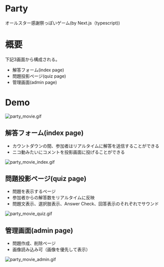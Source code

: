 # Party
オールスター感謝祭っぽいゲーム(by Next.js（typescript))

# 概要
下記3画面から構成される。

- 解答フォーム(index page)
- 問題投影ページ(quiz page)
- 管理画面(admin page)

# Demo
![party_movie.gif](https://qiita-image-store.s3.ap-northeast-1.amazonaws.com/0/187747/a9d256bf-5a65-336c-be59-cf13336e53ec.gif)

## 解答フォーム(index page)
- カウントダウンの間、参加者はリアルタイムに解答を送信することができる
- ニコ動みたいにコメントを投影画面に投げることができる

![party_movie_index.gif](https://qiita-image-store.s3.ap-northeast-1.amazonaws.com/0/187747/62a7225a-3c51-36d8-e116-7ff96e643d9b.gif)


## 問題投影ページ(quiz page)
- 問題を表示するページ
- 参加者からの解答数をリアルタイムに反映
- 問題文表示、選択肢表示、Answer Check、回答表示のそれぞれでサウンド

![party_movie_quiz.gif](https://qiita-image-store.s3.ap-northeast-1.amazonaws.com/0/187747/b89baab6-dd61-8ce0-d979-ea4e2966f867.gif)


## 管理画面(admin page)
- 問題作成、削除ページ
- 画像読み込み可（画像を優先して表示）

![party_movie_admin.gif](https://qiita-image-store.s3.ap-northeast-1.amazonaws.com/0/187747/00170b15-effb-d3bb-7c5a-c232c24508d5.gif)

